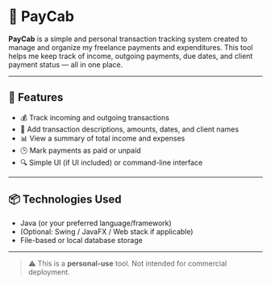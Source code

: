# 💸 PayCab

**PayCab** is a simple and personal transaction tracking system created to manage and organize my freelance payments and expenditures. This tool helps me keep track of income, outgoing payments, due dates, and client payment status — all in one place.

---

## 🚀 Features

- 💰 Track incoming and outgoing transactions
- 🧾 Add transaction descriptions, amounts, dates, and client names
- 📊 View a summary of total income and expenses
- 🕒 Mark payments as paid or unpaid
- 🔍 Simple UI (if UI included) or command-line interface

---

## 📦 Technologies Used

- Java (or your preferred language/framework)
- (Optional: Swing / JavaFX / Web stack if applicable)
- File-based or local database storage

---

> ⚠️ This is a **personal-use** tool. Not intended for commercial deployment.

